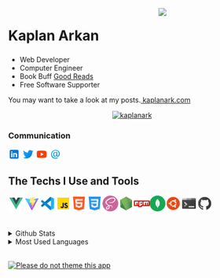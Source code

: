 <!-- LİNKS-->
[linkedin]: https://www.linkedin.com/in/kaplanarkan/
[twitter]:https://twitter.com/kaplanark
[youtube]:https://www.youtube.com/

<img src="https://media.giphy.com/media/kH1DBkPNyZPOk0BxrM/source.gif" align="right" width="198" height="">
<!-- https://media.giphy.com/media/KzJkzjggfGN5Py6nkT/source.gif -->

# Kaplan Arkan


<h3></h3>
<p>
</p>
<ul>
        <li>Web Developer</li>
        <li>Computer Engineer</li>
        <li>Book Buff <a href="https://goodreads.com/kaplanark" alt="Good Reads">Good Reads</a></li>
        <li>Free Software Supporter</li>
</ul>  

You may want to take a look at my posts.[ kaplanark.com](https://kaplanark.wordpress.com/)
<br>

<p align="center">
        <a href="https://github.com/ryo-ma/github-profile-trophy"><img src="https://github-profile-trophy.vercel.app/?username=kaplanark&theme=onedark" alt="kaplanark" /></a>
</p>

### Communication

[<img height="24" width="24" align= "center" src="img/linkedin.png"/>][linkedin]
[<img height="24" width="24" align= "center" src="img/twitter.png"/>][twitter]
[<img height="24" width="24" align= "center" src="img/youtube.png"/>][youtube]
[<img height="24" width="24" align= "center" src="img/email.png"/>](mailto:kaplan.arkan@gmail.com)
<br>

## The Techs I Use and Tools

<img height = "32" heigth ="32" align= "left" src="img/vue.png"/>
<img height = "32" heigth ="32" align= "left" src="img/vite.png"/>
<img height = "32" heigth ="32" align= "left" src="img/vscode.png"/>
<img height = "32" heigth ="32" align="left" src="img/js.png"/>
<img height = "32" heigth ="32" align= "left" src="img/html.png"/>
<img height = "32" heigth ="32" align= "left" src="img/css.png"/>
<img height = "32" heigth ="32" align= "left" src="img/scss.png"/>
<img height = "32" heigth ="32" align= "left" src="img/node.png"/>
<img height = "32" heigth ="32" align= "left" src="img/npm.png"/>
<img height = "32" heigth ="32" align= "left" src="img/mongodb.png"/>
<img height = "32" heigth ="32" align= "left" src="img/ubuntu.png"/>
<img height = "32" heigth ="32" align= "left" src="img/console.png"/>
<img height = "32" heigth ="32" align= "left" src="img/github.png"/><br>

<br>
<br>
<br>

<details>
<summary>Github Stats</summary>
<img src="https://github-readme-stats.vercel.app/api?username=kaplanark">
</details>
<details>
<summary>Most Used Languages</summary>
<img src="https://github-readme-stats.vercel.app/api/top-langs/?username=kaplanark&layout=compact">
</details>
<br>

[![Please do not theme this app](https://stopthemingmy.app/badge.svg)](https://stopthemingmy.app)
